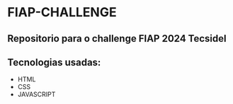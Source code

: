 # FIAP-CHALLENGE

## Repositorio para o challenge FIAP 2024 Tecsidel

## Tecnologias usadas:

- HTML
- CSS
- JAVASCRIPT
